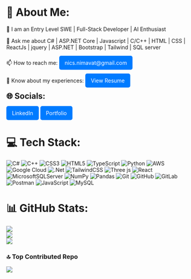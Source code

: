 <h1>💫 About Me:</h1>
<p>📝 I am an Entry Level SWE | Full-Stack Developer | AI Enthusiast</p>

<p>💬 Ask me about C# | ASP.NET Core | Javascript | C/C++ | HTML | CSS | ReactJs | jquery | ASP.NET | Bootstrap | Tailwind | SQL server</p>

<p style="margin: 10px 0;">
    📫 How to reach me: 
    <a href="mailto:nics.nimavat@gmail.com" style="display: inline-block; padding: 10px 15px; background-color: #007BFF; color: white; text-decoration: none; border-radius: 5px; transition: background-color 0.3s;">nics.nimavat@gmail.com</a>
</p>
<p style="margin: 10px 0;">
    📄 Know about my experiences: 
    <a href="https://drive.google.com/file/d/1ZzKq0yhGgM1S9bXBxUuXIUHIj_ZgdqNM/view?usp=sharing" style="display: inline-block; padding: 10px 15px; background-color: #007BFF; color: white; text-decoration: none; border-radius: 5px; transition: background-color 0.3s;">View Resume</a>
</p>


<h2 style="margin: 10px 0;">🌐 Socials:</h2>
<p>
    <a href="https://linkedin.com/in/Nikhil-Nimavat" style="display: inline-block; padding: 10px 15px; background-color: #007BFF; color: white; text-decoration: none; border-radius: 5px; transition: background-color 0.3s;">LinkedIn</a>
    <a href="https://nick-n9.github.io/3D-Portfolio/" style="display: inline-block; padding: 10px 15px; background-color: #007BFF; color: white; text-decoration: none; border-radius: 5px; transition: background-color 0.3s;">Portfolio</a>
</p>


# 💻 Tech Stack:
![C#](https://img.shields.io/badge/c%23-%23239120.svg?style=for-the-badge&logo=csharp&logoColor=white) 
![C++](https://img.shields.io/badge/c++-%2300599C.svg?style=for-the-badge&logo=c%2B%2B&logoColor=white) 
![CSS3](https://img.shields.io/badge/css3-%231572B6.svg?style=for-the-badge&logo=css3&logoColor=white) 
![HTML5](https://img.shields.io/badge/html5-%23E34F26.svg?style=for-the-badge&logo=html5&logoColor=white) 
![TypeScript](https://img.shields.io/badge/typescript-%23007ACC.svg?style=for-the-badge&logo=typescript&logoColor=white) 
![Python](https://img.shields.io/badge/python-3670A0?style=for-the-badge&logo=python&logoColor=ffdd54) 
![AWS](https://img.shields.io/badge/AWS-%23FF9900.svg?style=for-the-badge&logo=amazon-aws&logoColor=white) 
![Google Cloud](https://img.shields.io/badge/GoogleCloud-%234285F4.svg?style=for-the-badge&logo=google-cloud&logoColor=white) 
![.Net](https://img.shields.io/badge/.NET-5C2D91?style=for-the-badge&logo=.net&logoColor=white) 
![TailwindCSS](https://img.shields.io/badge/tailwindcss-%2338B2AC.svg?style=for-the-badge&logo=tailwind-css&logoColor=white) 
![Three js](https://img.shields.io/badge/threejs-black?style=for-the-badge&logo=three.js&logoColor=white) 
![React](https://img.shields.io/badge/react-%2320232a.svg?style=for-the-badge&logo=react&logoColor=%2361DAFB) 
![MicrosoftSQLServer](https://img.shields.io/badge/Microsoft%20SQL%20Server-CC2927?style=for-the-badge&logo=microsoft%20sql%20server&logoColor=white) 
![NumPy](https://img.shields.io/badge/numpy-%23013243.svg?style=for-the-badge&logo=numpy&logoColor=white) 
![Pandas](https://img.shields.io/badge/pandas-%23150458.svg?style=for-the-badge&logo=pandas&logoColor=white) 
![Git](https://img.shields.io/badge/git-%23F05033.svg?style=for-the-badge&logo=git&logoColor=white) 
![GitHub](https://img.shields.io/badge/github-%23121011.svg?style=for-the-badge&logo=github&logoColor=white) 
![GitLab](https://img.shields.io/badge/gitlab-%23181717.svg?style=for-the-badge&logo=gitlab&logoColor=white) 
![Postman](https://img.shields.io/badge/Postman-FF6C37?style=for-the-badge&logo=postman&logoColor=white) 
![JavaScript](https://img.shields.io/badge/javascript-%23323330.svg?style=for-the-badge&logo=javascript&logoColor=%23F7DF1E) 
![MySQL](https://img.shields.io/badge/mysql-4479A1.svg?style=for-the-badge&logo=mysql&logoColor=white)

# 📊 GitHub Stats:
![](https://github-readme-stats.vercel.app/api?username=nick-n9&theme=tokyonight&hide_border=false&include_all_commits=true&count_private=false)<br/>
![](https://github-readme-streak-stats.herokuapp.com/?user=nick-n9&theme=tokyonight&hide_border=false)<br/>
![](https://github-readme-stats.vercel.app/api/top-langs/?username=nick-n9&theme=tokyonight&hide_border=false&include_all_commits=true&count_private=false&layout=compact)

### 🔝 Top Contributed Repo
![](https://github-contributor-stats.vercel.app/api?username=nick-n9&limit=5&theme=dark&combine_all_yearly_contributions=true)

